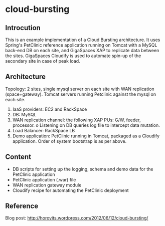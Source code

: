 cloud-bursting
==============

Introcution
-----------
This is an example implementation of a Cloud Bursting architecture. 
It uses Spring's PetClinic reference application running on Tomcat with a MySQL back-end DB on each site, and GigaSpaces XAP to replicate data between the sites. 
GigaSpaces Cloudify is used to automate spin-up of the secondary site in case of peak load.

Architecture
------------
Topology: 2 sites, single mysql server on each site with WAN replication (space+gateway). Tomcat servers running Petclinic against the mysql on each site.
1.	IaaS providers: EC2 and RackSpace
2.	DB: MySQL
3.	WAN replication channel: the following XAP PUs: G/W, feeder, processor.
o	Listening on DB queries log file to intercept data mutation.
4.	Load Balancer: RackSpace LB
5.	Demo application: PetClinic running in Tomcat, packaged as a Cloudify application.
Order of system bootstrap is as per above.

Content
-------
* DB scripts for setting up the logging, schema and demo data for the PetClinic application
* PetClinic application (.war) file
* WAN replication gateway module
* Cloudify recipe for automating the PetClinic deployment

Reference
---------
Blog post: http://horovits.wordpress.com/2012/06/12/cloud-bursting/
